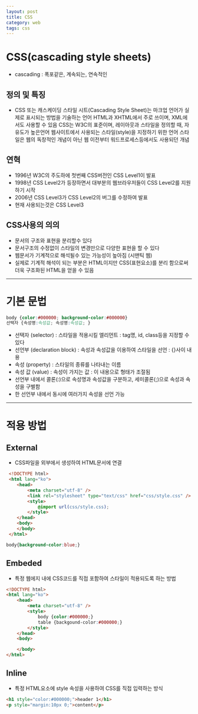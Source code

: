 ```yaml
---
layout: post
title: CSS
category: web
tags: css
---
```


# CSS(cascading style sheets)
* cascading : 폭포같은, 계속되는, 연속적인

## 정의 및 특징
* CSS 또는 캐스케이딩 스타일 시트(Cascading Style Sheet)는 마크업 언어가 실제로 표시되는 방법을 기술하는 언어 HTML과 XHTML에서 주로 쓰이며, XML에서도 사용할 수 있음 CSS는 W3C의 표준이며, 레이아웃과 스타일을 정의할 때, 자유도가 높은언어 웹사이트에서 사용되는 스타일(style)을 지정하기 위한 언어 스타일은 웹의 독창적인 개념이 아닌 웹 이전부터 워드프로세스등에서도 사용되던 개념

## 연혁
* 1996년 W3C의 주도하에 첫번째 CSS버전인 CSS Level1이 발표 
* 1998년 CSS Level2가 등장하면서 대부분의 웹브라우저들이 CSS Level2를 지원하기 시작 
* 2006년 CSS Level3가 CSS Level2의 버그를 수정하여 발표
* 현재 사용되는것은 CSS Level3

## CSS사용의 의의
* 문서의 구조와 표현을 분리할수 있다 
* 문서구조의 수정없이 스타일의 변경만으로 다양한 표현을 할 수 있다 
* 웹문서가 기계적으로 해석될수 있는 가능성이 높아짐 (시맨틱 웹) 
* 실제로 기계적 해석이 되는 부분은 HTML이지만 CSS(표현요소)를 분리 함으로써 더욱 구조화된 HTML을 얻을 수 있음

---

# 기본 문법
```css
body {color:#000000; background-color:#000000} 
선택자 {속성명:속성값; 속성명:속성값; }
```
* 선택자 (selector) : 스타일을 적용시킬 엘리먼트 : tag명, id, class등을 지정할 수 있다
* 선언부 (declaration block) : 속성과 속성값을 이용하여 스타일을 선언 : {}사이 내용
* 속성 (property) : 스타일의 종류를 나타내는 이름
* 속성 값 (value) : 속성이 가지는 값 : 이 내용으로 형태가 조절됨
* 선언부 내에서 콜론(:)으로 속성명과 속성값을 구분하고, 세미콜론(;)으로 속성과 속성을 구별함
* 한 선언부 내에서 동시에 여러가지 속성을 선언 가능

---

# 적용 방법
## External
* CSS파일을 외부에서 생성하여 HTML문서에 연결

```html
 <!DOCTYPE html>
 <html lang="ko">
 	<head>
 		<meta charset="utf-8" />
 		<link rel="stylesheet" type="text/css" href="css/style.css" />
 		<style>
 			@import url(css/style.css);
 		</style>
 	</head>
 	<body>
 	</body>
 </html>
```

```css
body{background-color:blue;}
```

## Embeded
* 특정 웹에지 내에 CSS코드를 직접 포함하여 스타일이 적용되도록 하는 방법 

```html
<!DOCTYPE html> 
<html lang="ko">
    <head>
        <meta charset="utf-8" />
        <style> 
            body {color:#000000;} 
            table {backgound-color:#000000;} 
        </style> 
    </head> 
    <body> 

    </body>
</html>
```

## Inline
* 특정 HTML요소에 style 속성을 사용하여 CSS를 직접 입력하는 방식 

```html
<h1 style="color:#000000;">header 1</h1>
<p style="margin:10px 0;">content</p>
```